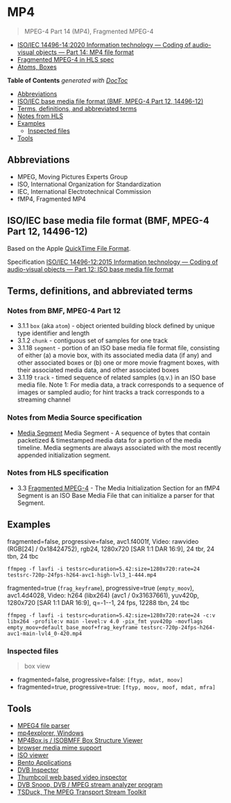 # MP4

> MPEG-4 Part 14 (MP4), Fragmented MPEG-4

- [ISO/IEC 14496-14:2020 Information technology — Coding of audio-visual objects — Part 14: MP4 file format](https://www.iso.org/standard/79110.html)
- [Fragmented MPEG-4 in HLS spec](https://tools.ietf.org/html/rfc8216#section-3.3)
- [Atoms, Boxes](http://atomicparsley.sourceforge.net/mpeg-4files.html)

<!-- START doctoc generated TOC please keep comment here to allow auto update -->
<!-- DON'T EDIT THIS SECTION, INSTEAD RE-RUN doctoc TO UPDATE -->
**Table of Contents**  *generated with [DocToc](https://github.com/thlorenz/doctoc)*

- [Abbreviations](#abbreviations)
- [ISO/IEC base media file format (BMF, MPEG-4 Part 12, 14496-12)](#isoiec-base-media-file-format-bmf-mpeg-4-part-12-14496-12)
- [Terms, definitions, and abbreviated terms](#terms-definitions-and-abbreviated-terms)
- [Notes from HLS](#notes-from-hls)
- [Examples](#examples)
  - [Inspected files](#inspected-files)
- [Tools](#tools)

<!-- END doctoc generated TOC please keep comment here to allow auto update -->

## Abbreviations

- MPEG, Moving Pictures Experts Group
- ISO, International Organization for Standardization
- IEC, International Electrotechnical Commission
- fMP4, Fragmented MP4

## ISO/IEC base media file format (BMF, MPEG-4 Part 12, 14496-12)

Based on the Apple [QuickTime File Format](https://developer.apple.com/library/archive/documentation/QuickTime/QTFF/QTFFPreface/qtffPreface.html).

Specification [ISO/IEC 14496-12:2015 Information technology — Coding of audio-visual objects — Part 12: ISO base media file format](https://www.iso.org/standard/68960.html)

## Terms, definitions, and abbreviated terms

### Notes from BMF, MPEG-4 Part 12

- 3.1.1 `box` (aka `atom`) - object oriented building block defined by unique type identifier and length
- 3.1.2 `chunk` - contiguous set of samples for one track
- 3.1.18 `segment` - portion of an ISO base media file format file, consisting of either (a) a movie box, with its associated media data (if any) and other associated boxes or (b) one or more movie fragment boxes, with their associated media data, and other associated boxes
- 3.1.19 `track` - timed sequence of related samples (q.v.) in an ISO base media file. Note 1: For media data, a track corresponds to a sequence of images or sampled audio; for hint tracks a track corresponds to a streaming channel

### Notes from Media Source specification

- [Media Segment](https://www.w3.org/TR/media-source/#media-segment) Media Segment - A sequence of bytes that contain packetized & timestamped media data for a portion of the media timeline. Media segments are always associated with the most recently appended initialization segment.

### Notes from HLS specification

- 3.3 [Fragmented MPEG-4](https://tools.ietf.org/html/draft-pantos-http-live-streaming-23#section-3.3) - The Media Initialization Section for an fMP4 Segment is an ISO Base Media File that can initialize a parser for that Segment.

## Examples

fragmented=false, progressive=false, avc1.f4001f, Video: rawvideo (RGB[24] / 0x18424752), rgb24, 1280x720 [SAR 1:1 DAR 16:9], 24 tbr, 24 tbn, 24 tbc
```shell
ffmpeg -f lavfi -i testsrc=duration=5.42:size=1280x720:rate=24 testsrc-720p-24fps-h264-avc1-high-lvl3_1-444.mp4
```

fragmented=true (`frag_keyframe`), progressive=true (`empty_moov`), avc1.4d4028, Video: h264 (libx264) (avc1 / 0x31637661), yuv420p, 1280x720 [SAR 1:1 DAR 16:9], q=-1--1, 24 fps, 12288 tbn, 24 tbc

```shell
ffmpeg -f lavfi -i testsrc=duration=5.42:size=1280x720:rate=24 -c:v libx264 -profile:v main -level:v 4.0 -pix_fmt yuv420p -movflags empty_moov+default_base_moof+frag_keyframe testsrc-720p-24fps-h264-avc1-main-lvl4_0-420.mp4
```

### Inspected files

> box view

- fragmented=false, progressive=false: `[ftyp, mdat, moov]`
- fragmented=true, progressive=true: `[ftyp, moov, moof, mdat, mfra]`

## Tools

- [MPEG4 file parser](http://mp4parser.com/)
- [mp4explorer, Windows](https://archive.codeplex.com/?p=mp4explorer)
- [MP4Box.js / ISOBMFF Box Structure Viewer](http://download.tsi.telecom-paristech.fr/gpac/mp4box.js/filereader.html)
- [browser media mime support](https://cconcolato.github.io/media-mime-support/)
- [ISO viewer](https://github.com/sannies/isoviewer)
- [Bento Applications](https://www.bento4.com/)
- [DVB Inspector](http://www.digitalekabeltelevisie.nl/dvb_inspector/)
- [Thumbcoil web based video inspector](http://thumb.co.il/)
- [DVB Snoop, DVB / MPEG stream analyzer program](http://dvbsnoop.sourceforge.net/)
- [TSDuck, The MPEG Transport Stream Toolkit](https://tsduck.io/)
